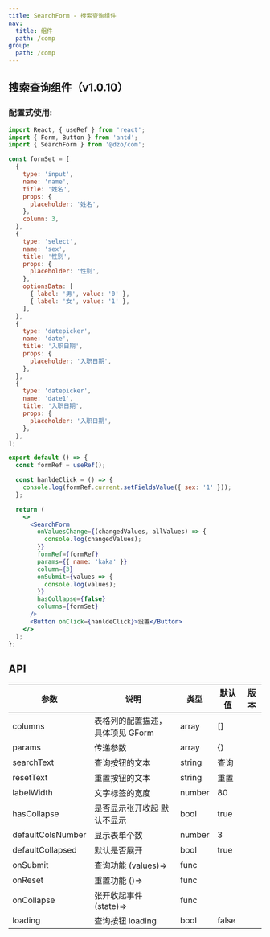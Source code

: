 ```yaml
---
title: SearchForm - 搜索查询组件
nav:
  title: 组件
  path: /comp
group:
  path: /comp
---
```


## 搜索查询组件（v1.0.10）

### 配置式使用:

```jsx
import React, { useRef } from 'react';
import { Form, Button } from 'antd';
import { SearchForm } from '@dzo/com';

const formSet = [
  {
    type: 'input',
    name: 'name',
    title: '姓名',
    props: {
      placeholder: '姓名',
    },
    column: 3,
  },
  {
    type: 'select',
    name: 'sex',
    title: '性别',
    props: {
      placeholder: '性别',
    },
    optionsData: [
      { label: '男', value: '0' },
      { label: '女', value: '1' },
    ],
  },
  {
    type: 'datepicker',
    name: 'date',
    title: '入职日期',
    props: {
      placeholder: '入职日期',
    },
  },
  {
    type: 'datepicker',
    name: 'date1',
    title: '入职日期',
    props: {
      placeholder: '入职日期',
    },
  },
];

export default () => {
  const formRef = useRef();

  const hanldeClick = () => {
    console.log(formRef.current.setFieldsValue({ sex: '1' }));
  };

  return (
    <>
      <SearchForm
        onValuesChange={(changedValues, allValues) => {
          console.log(changedValues);
        }}
        formRef={formRef}
        params={{ name: 'kaka' }}
        column={3}
        onSubmit={values => {
          console.log(values);
        }}
        hasCollapse={false}
        columns={formSet}
      />
      <Button onClick={hanldeClick}>设置</Button>
    </>
  );
};
```

## API

| 参数              | 说明                             | 类型   | 默认值 | 版本 |
| ----------------- | -------------------------------- | ------ | ------ | ---- |
| columns           | 表格列的配置描述，具体项见 GForm | array  | []     |      |
| params            | 传递参数                         | array  | {}     |      |
| searchText        | 查询按钮的文本                   | string | 查询   |      |
| resetText         | 重置按钮的文本                   | string | 重置   |      |
| labelWidth        | 文字标签的宽度                   | number | 80     |      |
| hasCollapse       | 是否显示张开收起 默认不显示      | bool   | true   |      |
| defaultColsNumber | 显示表单个数                     | number | 3      |      |
| defaultCollapsed  | 默认是否展开                     | bool   | true   |      |
| onSubmit          | 查询功能 (values)=>              | func   |        |      |
| onReset           | 重置功能 ()=>                    | func   |        |      |
| onCollapse        | 张开收起事件 (state)=>           | func   |        |      |
| loading           | 查询按钮 loading                 | bool   | false  |      |

